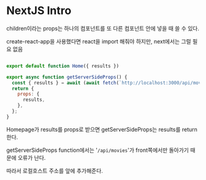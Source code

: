 # NextJS Intro

children이라는 props는 하나의 컴포넌트를 또 다른 컴포넌트 안에 넣을 때 쓸 수 있다.

create-react-app을 사용했다면 react을 import 해줘야 하지만, next에서는 그럴 필요 없음

```js

export default function Home({ results })

export async function getServerSideProps() {
  const { results } = await (await fetch(`http://localhost:3000/api/movies`)).json();
  return {
    props: {
      results,
    },
  };
}
```

Homepage가 results를 props로 받으면 getServerSideProps는 results를 return한다.

getServerSideProps function에서는 '`/api/movies`'가 front쪽에서만 돌아가기 때문에 오류가 난다.

따라서 로컬호스트 주소를 앞에 추가해준다.
